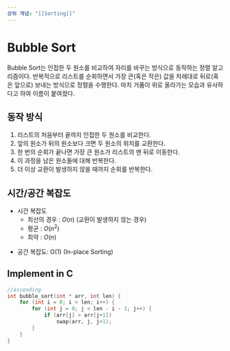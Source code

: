 ```yaml
---
상위 개념: "[[Sorting]]"
---
```

# Bubble Sort
Bubble Sort는 인접한 두 원소를 비교하여 자리를 바꾸는 방식으로 동작하는 정렬 알고리즘이다. 반복적으로 리스트를 순회하면서 가장 큰(혹은 작은) 값을 차례대로 뒤로(혹은 앞으로) 보내는 방식으로 정렬을 수행한다. 마치 거품이 위로 올라가는 모습과 유사하다고 하여 이름이 붙여졌다.

## **동작 방식**
1. 리스트의 처음부터 끝까지 인접한 두 원소를 비교한다.
2. 앞의 원소가 뒤의 원소보다 크면 두 원소의 위치를 교환한다.
3. 한 번의 순회가 끝나면 가장 큰 원소가 리스트의 맨 뒤로 이동한다.
4. 이 과정을 남은 원소들에 대해 반복한다.
5. 더 이상 교환이 발생하지 않을 때까지 순회를 반복한다.

## 시간/공간 복잡도

* 시간 복잡도
	* 최선의 경우 : $O(n)$ (교환이 발생하지 않는 경우)
	* 평균 : $O(n^2)$
	* 최악 : $O(n)$
- 공간 복잡도: O(1) (In-place Sorting)

## Implement in C

```c
//ascending
int bubble_sort(int * arr, int len) {
	for (int i = 0; i < len; i++) {
		for (int j = 0; j < len - i - 1; j++) {
			if (arr[j] > arr[j+1])
				swap(arr, j, j+1);
		}
	}
}
```